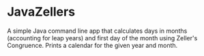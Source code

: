JavaZellers
===========

A simple Java command line app that calculates days in months (accounting for leap years) and first day of the month using Zeller's Congruence. Prints a calendar for the given year and month.
